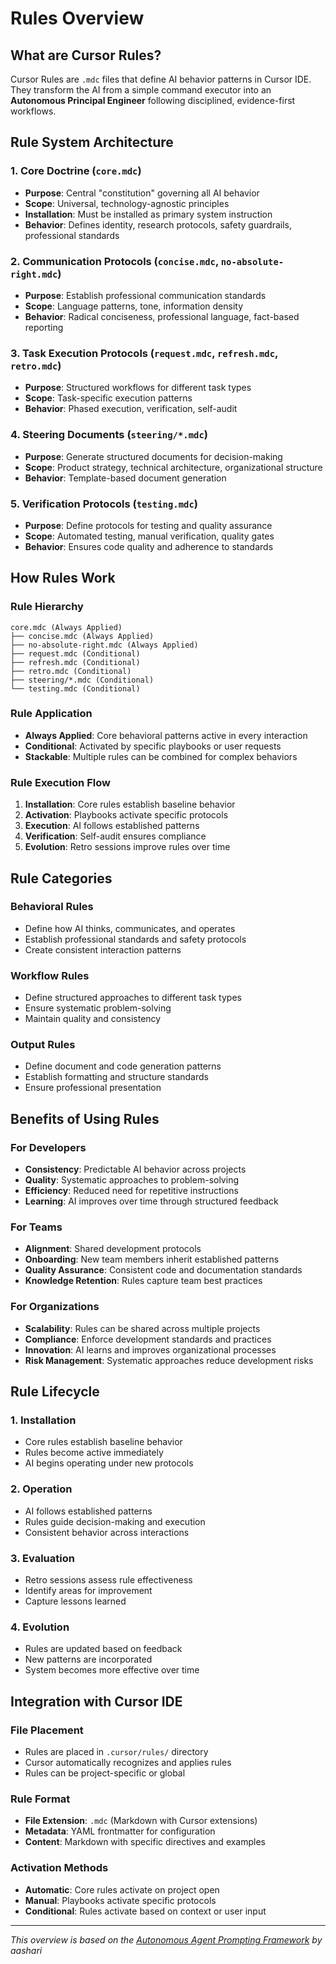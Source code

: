 # Rules Overview

## What are Cursor Rules?

Cursor Rules are `.mdc` files that define AI behavior patterns in Cursor IDE. They transform the AI from a simple command executor into an **Autonomous Principal Engineer** following disciplined, evidence-first workflows.

## Rule System Architecture

### 1. **Core Doctrine** (`core.mdc`)

- **Purpose**: Central "constitution" governing all AI behavior
- **Scope**: Universal, technology-agnostic principles
- **Installation**: Must be installed as primary system instruction
- **Behavior**: Defines identity, research protocols, safety guardrails, professional standards

### 2. **Communication Protocols** (`concise.mdc`, `no-absolute-right.mdc`)

- **Purpose**: Establish professional communication standards
- **Scope**: Language patterns, tone, information density
- **Behavior**: Radical conciseness, professional language, fact-based reporting

### 3. **Task Execution Protocols** (`request.mdc`, `refresh.mdc`, `retro.mdc`)

- **Purpose**: Structured workflows for different task types
- **Scope**: Task-specific execution patterns
- **Behavior**: Phased execution, verification, self-audit

### 4. **Steering Documents** (`steering/*.mdc`)

- **Purpose**: Generate structured documents for decision-making
- **Scope**: Product strategy, technical architecture, organizational structure
- **Behavior**: Template-based document generation

### 5. **Verification Protocols** (`testing.mdc`)

- **Purpose**: Define protocols for testing and quality assurance
- **Scope**: Automated testing, manual verification, quality gates
- **Behavior**: Ensures code quality and adherence to standards

## How Rules Work

### **Rule Hierarchy**

```
core.mdc (Always Applied)
├── concise.mdc (Always Applied)
├── no-absolute-right.mdc (Always Applied)
├── request.mdc (Conditional)
├── refresh.mdc (Conditional)
├── retro.mdc (Conditional)
├── steering/*.mdc (Conditional)
└── testing.mdc (Conditional)
```

### **Rule Application**

- **Always Applied**: Core behavioral patterns active in every interaction
- **Conditional**: Activated by specific playbooks or user requests
- **Stackable**: Multiple rules can be combined for complex behaviors

### **Rule Execution Flow**

1. **Installation**: Core rules establish baseline behavior
2. **Activation**: Playbooks activate specific protocols
3. **Execution**: AI follows established patterns
4. **Verification**: Self-audit ensures compliance
5. **Evolution**: Retro sessions improve rules over time

## Rule Categories

### **Behavioral Rules**

- Define how AI thinks, communicates, and operates
- Establish professional standards and safety protocols
- Create consistent interaction patterns

### **Workflow Rules**

- Define structured approaches to different task types
- Ensure systematic problem-solving
- Maintain quality and consistency

### **Output Rules**

- Define document and code generation patterns
- Establish formatting and structure standards
- Ensure professional presentation

## Benefits of Using Rules

### **For Developers**

- **Consistency**: Predictable AI behavior across projects
- **Quality**: Systematic approaches to problem-solving
- **Efficiency**: Reduced need for repetitive instructions
- **Learning**: AI improves over time through structured feedback

### **For Teams**

- **Alignment**: Shared development protocols
- **Onboarding**: New team members inherit established patterns
- **Quality Assurance**: Consistent code and documentation standards
- **Knowledge Retention**: Rules capture team best practices

### **For Organizations**

- **Scalability**: Rules can be shared across multiple projects
- **Compliance**: Enforce development standards and practices
- **Innovation**: AI learns and improves organizational processes
- **Risk Management**: Systematic approaches reduce development risks

## Rule Lifecycle

### **1. Installation**

- Core rules establish baseline behavior
- Rules become active immediately
- AI begins operating under new protocols

### **2. Operation**

- AI follows established patterns
- Rules guide decision-making and execution
- Consistent behavior across interactions

### **3. Evaluation**

- Retro sessions assess rule effectiveness
- Identify areas for improvement
- Capture lessons learned

### **4. Evolution**

- Rules are updated based on feedback
- New patterns are incorporated
- System becomes more effective over time

## Integration with Cursor IDE

### **File Placement**

- Rules are placed in `.cursor/rules/` directory
- Cursor automatically recognizes and applies rules
- Rules can be project-specific or global

### **Rule Format**

- **File Extension**: `.mdc` (Markdown with Cursor extensions)
- **Metadata**: YAML frontmatter for configuration
- **Content**: Markdown with specific directives and examples

### **Activation Methods**

- **Automatic**: Core rules activate on project open
- **Manual**: Playbooks activate specific protocols
- **Conditional**: Rules activate based on context or user input

---

_This overview is based on the [Autonomous Agent Prompting Framework](https://gist.github.com/aashari/07cc9c1b6c0debbeb4f4d94a3a81339e) by aashari_
